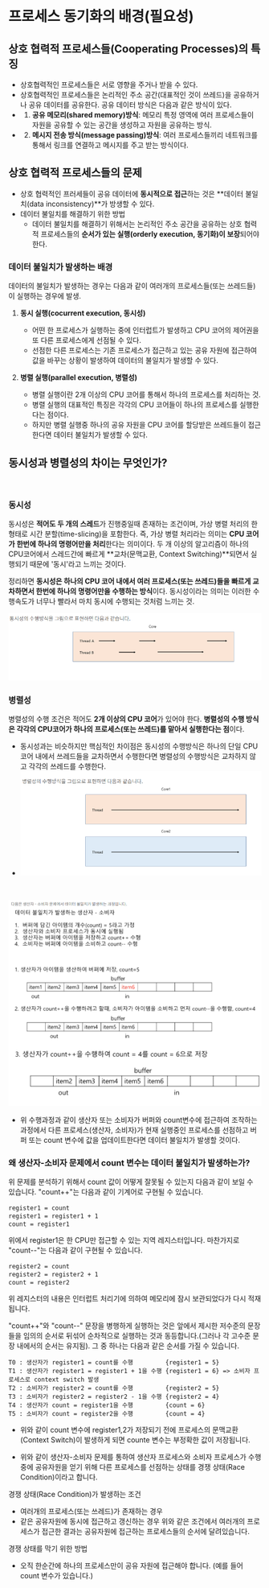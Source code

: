 # 프로세스 동기화의 배경(필요성)
## 상호 협력적 프로세스들(Cooperating Processes)의 특징
- 상호협력적인 프로세스들은 서로 영향을 주거나 받을 수 있다.
- 상호협력적인 프로세스들은 논리적인 주소 공간(대표적인 것이 쓰레드)을 공유하거나 공유 데이터를 공유한다. 공유 데이터 방식은 다음과 같은 방식이 있다.
- 1. **공유 메모리(shared memory)방식**: 메모리 특정 영역에 여러 프로세스들이 자원을 공유할 수 있는 공간을 생성하고 자원을 공유하는 방식.
- 2. **메시지 전송 방식(message passing)방식**: 여러 프로세스들끼리 네트워크를 통해서 링크를 연결하고 메시지를 주고 받는 방식이다.

## 상호 협력적 프로세스들의 문제
- 상호 협력적인 프러세들이 공유 데이터에 **동시적으로 접근**하는 것은 **데이터 불일치(data inconsistency)**가 방생할 수 있다.
- 데이터 불일치를 해결하기 위한 방법
  - 데이터 불일치를 해결하기 위해서는 논리적인 주소 공간을 공유하는 상호 협력적 프로세스들의 **순서가 있는 실행(orderly execution, 동기화)이 보장**되어야 한다.

### 데이터 불일치가 발생하는 배경
데이터의 불일치가 발생하는 경우는 다음과 같이 여러개의 프로세스들(또는 쓰레드들)이 실행하는 경우에 발생.
1. **동시 실행(cocurrent execution, 동시성)**
   - 어떤 한 프로세스가 실행하는 중에 인터럽트가 발생하고 CPU 코어의 제어권을 또 다른 프로세스에게 선점될 수 있다.
   -  선점한 다른 프로세스는 기존 프로세스가 접근하고 있는 공유 자원에 접근하여 값을 바꾸는 상황이 발생하여 데이터의 불일치가 발생할 수 있다.

2. **병렬 실행(parallel execution, 병렬성)**
   - 병렬 실행이란 2개 이상의 CPU 코어를 통해서 하나의 프로세스를 처리하는 것.
   - 병렬 실행의 대표적인 특징은 각각의 CPU 코어들이 하나의 프로세스를 실행한다는 점이다.
   - 하지만 병렬 실행중 하나의 공유 자원을 CPU 코어를 할당받은 쓰레드들이 접근한다면 데이터 불일치가 발생할 수 있다.

## 동시성과 병렬성의 차이는 무엇인가?
<br/>

### 동시성
동시성은 **적어도 두 개의 스레드**가 진행중일때 존재하는 조건이며, 가상 병렬 처리의 한 형태로 시간 분할(time-slicing)을 포함한다. 즉, 가상 병렬 처리라는 의미는 **CPU 코어가 한번에 하나의 명령어만을 처리**한다는 의미이다. 두 개 이상의 알고리즘이  하나의 CPU코어에서 스레드간에 빠르게 **교차(문맥교환, Context Switching)**되면서 실행되기 때문에 '동시'라고 느끼는 것이다. 
<br/>

정리하면 **동시성은 하나의 CPU 코어 내에서 여러 프로세스(또는 쓰레드)들을 빠르게 교차하면서 한번에 하나의 명령어만을 수행하는 방식**이다. 동시성이라는 의미는 이러한 수행속도가 너무나 빨라서 마치 동시에 수행되는 것처럼 느끼는 것.

![alt text](image-22.png)

### 병렬성
병렬성의 수행 조건은 적어도 **2개 이상의 CPU 코어**가 있어야 한다. **병렬성의 수행 방식은 각각의 CPU코어가 하나의 프로세스(또는 쓰레드)를 맡아서 실행한다는 점**이다. 
- 동시성과는 비슷하지만 핵심적인 차이점은 동시성의 수행방식은 하나의 단일 CPU코어 내에서 쓰레드들을 교차하면서 수행한다면 병렬성의 수행방식은 교차하지 않고 각각의 쓰레드를 수행한다.
- ![alt text](image-23.png)
<br/>

![alt text](image-24.png)
- 위 수행과정과 같이 생산자 또는 소비자가 버퍼와 count변수에 접근하여 조작하는 과정에서 다른 프로세스(생산자, 소비자)가 현재 실행중인 프로세스를 선점하고 버퍼 또는 count 변수에 값을 업데이트한다면 데이터 불일치가 발생할 것이다.

### 왜 생산자-소비자 문제에서 count 변수는 데이터 불일치가 발생하는가?
위 문제를 분석하기 위해서 count 값이 어떻게 잘못될 수 있는지 다음과 같이 보일 수 있습니다. "count++"는 다음과 같이 기계어로 구현될 수 있습니다.
```
register1 = count
register1 = register1 + 1
count = register1
```

위에서 register1은 한 CPU만 접근할 수 있는 지역 레지스터입니다. 마찬가지로 "count--"는 다음과 같이 구현될 수 있습니다.
<br/>

```
register2 = count
register2 = register2 + 1
count = register2
```

위 레지스터의 내용은 인터럽트 처리기에 의하여 메모리에 잠시 보관되었다가 다시 적재됩니다.

 "count++"와 "count--" 문장을 병행하게 실행하는 것은 앞에서 제시한 저수준의 문장들을 임의의 순서로 뒤섞어 순차적으로 실행하는 것과 동등합니다.(그러나 각 고수준 문장 내에서의 순서는 유지됨). 그 중 하나는 다음과 같은 순서를 가질 수 있습니다.

 ```
 T0 : 생산자가 register1 = count를 수행         {register1 = 5}
T1 : 생산자가 register1 = register1 + 1을 수행 {register1 = 6} => 소비자 프로세스로 context switch 발생
T2 : 소비자가 register2 = count를 수행         {register2 = 5}
T3 : 소비자가 register2 = register2 - 1을 수행 {register2 = 4}
T4 : 생산자가 count = register1을 수행         {count = 6}
T5 : 소비자가 count = register2을 수행         {count = 4}
 ```

 - 위와 같이 count 변수에 register1,2가 저장되기 전에 프로세스의 문맥교환(Context Switch)이 발생하게 되면 counte 변수는 부정확한 값이 저장됩니다.

 

- 위와 같이 생산자-소비자 문제를 통하여 생산자 프로세스와 소비자 프로세스가 수행중에 공유자원을 얻기 위해 다른 프로세스를 선점하는 상태를 경쟁 상태(Race Condition)이라고 합니다.

 

경쟁 상태(Race Condition)가 발생하는 조건
- 여러개의 프로세스(또는 쓰레드)가 존재하는 경우
- 같은 공유자원에 동시에 접근하고 갱신하는 경우
위와 같은 조건에서 여러개의 프로세스가 접근한 결과는 공유자원에 접근하는 프로세스들의 순서에 달려있습니다. 

 

경쟁 상태를 막기 위한 방법
- 오직 한순간에 하나의 프로세스만이 공유 자원에 접근해야 합니다. (예를 들어 count 변수가 있습니다.)